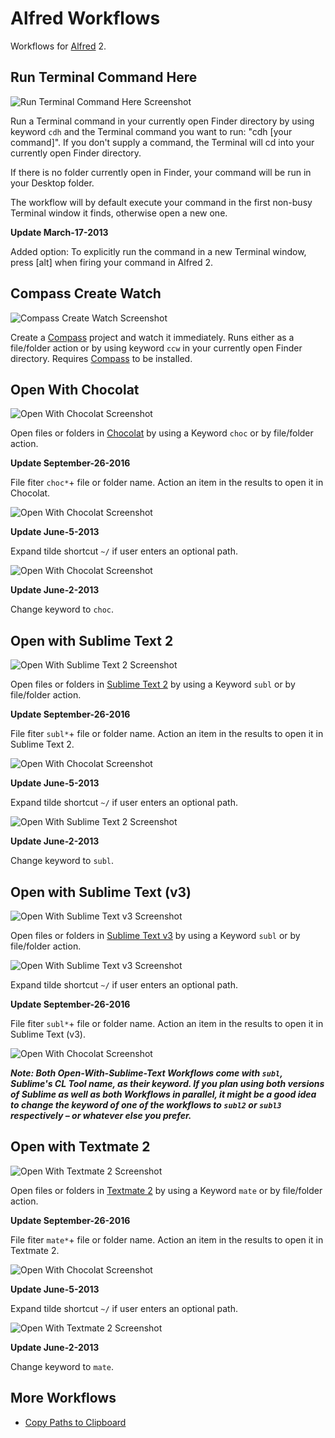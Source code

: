 Alfred Workflows
================
Workflows for [Alfred](http://www.alfredapp.com/) 2.

Run Terminal Command Here
---
![Run Terminal Command Here Screenshot](http://github.com/franzheidl/alfred-workflows/raw/master/screenshots/cdh_git-status.png)

Run a Terminal command in your currently open Finder directory by using keyword `cdh` and the Terminal command you want to run: "cdh [your command]". If you don't supply a command, the Terminal will cd into your currently open Finder directory.

If there is no folder currently open in Finder, your command will be run in your Desktop folder.

The workflow will by default execute your command in the first non-busy Terminal window it finds, otherwise open a new one.


**Update March-17-2013**

Added option: To explicitly run the command in a new Terminal window, press [alt] when firing your command in Alfred 2.

Compass Create Watch
---

![Compass Create Watch Screenshot](http://github.com/franzheidl/alfred-workflows/raw/master/screenshots/ccw_keyword.png)

Create a [Compass](http://compass-style.org/) project and watch it immediately. Runs either as a file/folder action or by using keyword `ccw` in your currently open Finder directory. Requires [Compass](http://compass-style.org/) to be installed.

Open With Chocolat
---
![Open With Chocolat Screenshot](http://github.com/franzheidl/alfred-workflows/raw/master/screenshots/choc.png)

Open files or folders in [Chocolat](http://www.chocolatapp.com) by using a Keyword `choc` or by file/folder action.

**Update September-26-2016**

File fiter `choc*`+ file or folder name. Action an item in the results to open it in Chocolat.

![Open With Chocolat Screenshot](http://github.com/franzheidl/alfred-workflows/raw/master/screenshots/choc_filefilter.png)

**Update June-5-2013**

Expand tilde shortcut `~/` if user enters an optional path.

![Open With Chocolat Screenshot](http://github.com/franzheidl/alfred-workflows/raw/master/screenshots/choc_path.png)


**Update June-2-2013**

Change keyword to `choc`.

Open with Sublime Text 2
---
![Open With Sublime Text 2 Screenshot](http://github.com/franzheidl/alfred-workflows/raw/master/screenshots/subl.png)

Open files or folders in [Sublime Text 2](http://www.sublimetext.com/) by using a Keyword `subl` or by file/folder action.

**Update September-26-2016**

File fiter `subl*`+ file or folder name. Action an item in the results to open it in Sublime Text 2.

![Open With Chocolat Screenshot](http://github.com/franzheidl/alfred-workflows/raw/master/screenshots/subl_filefilter.png)

**Update June-5-2013**

Expand tilde shortcut `~/` if user enters an optional path.

![Open With Sublime Text 2 Screenshot](http://github.com/franzheidl/alfred-workflows/raw/master/screenshots/subl_path.png)


**Update June-2-2013**

Change keyword to `subl`.


Open with Sublime Text (v3)
---
![Open With Sublime Text v3 Screenshot](http://github.com/franzheidl/alfred-workflows/raw/master/screenshots/subl_3.png)

Open files or folders in [Sublime Text v3](http://www.sublimetext.com/3) by using a Keyword `subl` or by file/folder action.

![Open With Sublime Text v3 Screenshot](http://github.com/franzheidl/alfred-workflows/raw/master/screenshots/subl_3_path.png)

Expand tilde shortcut `~/` if user enters an optional path.

**Update September-26-2016**

File fiter `subl*`+ file or folder name. Action an item in the results to open it in Sublime Text (v3).

![Open With Chocolat Screenshot](http://github.com/franzheidl/alfred-workflows/raw/master/screenshots/subl_filefilter.png)


***Note:
Both Open-With-Sublime-Text Workflows come with `subl`, Sublime's CL Tool name, as their keyword. If you plan using both versions of Sublime as well as both Workflows in parallel, it might be a good idea to change the keyword of one of the workflows to `subl2` or `subl3` respectively – or whatever else you prefer.***


Open with Textmate 2
---
![Open With Textmate 2 Screenshot](http://github.com/franzheidl/alfred-workflows/raw/master/screenshots/mate.png)

Open files or folders in [Textmate 2](https://github.com/textmate/textmate) by using a Keyword `mate` or by file/folder action.

**Update September-26-2016**

File fiter `mate*`+ file or folder name. Action an item in the results to open it in Textmate 2.

![Open With Chocolat Screenshot](http://github.com/franzheidl/alfred-workflows/raw/master/screenshots/mate_filefilter.png)

**Update June-5-2013**

Expand tilde shortcut `~/` if user enters an optional path.

![Open With Textmate 2 Screenshot](http://github.com/franzheidl/alfred-workflows/raw/master/screenshots/mate_path.png)

**Update June-2-2013**

Change keyword to `mate`.


More Workflows
---
* [Copy Paths to Clipboard](http://github.com/franzheidl/copy-paths-to-clipboard)
